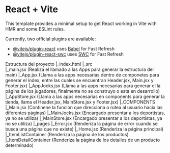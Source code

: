 # React + Vite

This template provides a minimal setup to get React working in Vite with HMR and some ESLint rules.

Currently, two official plugins are available:

- [@vitejs/plugin-react](https://github.com/vitejs/vite-plugin-react/blob/main/packages/plugin-react/README.md) uses [Babel](https://babeljs.io/) for Fast Refresh
- [@vitejs/plugin-react-swc](https://github.com/vitejs/vite-plugin-react-swc) uses [SWC](https://swc.rs/) for Fast Refresh

Estructura del proyecto
|_index.html
            |_src  
                |_main.jsx (Realiza el llamado a las Apps para generar la estructura del main)
                |_App.jsx (Llama a las apps necesarias dentro de  componetes para generar el index, entre las cuales se encuentran  Header.jsx, Main.jsx y Footer.jsx)
                |_AppJocks.jsx (Llama a las apps necesarias para generar el la página de los jugadores, finalmente no se construyo o esta en desarrollo)
                |_AppStore.jsx (Llama a las apps necesarias en components para generar la tienda, llama el Header.jsx, MainStore.jsx y Footer.jsx)
                    |_COMPONENTS
                                |_Main.jsx (Continene la función que direcciona o rutea al usuario hacia las diferentes páginas)
                                |_MainJocks.jsx (Encargado presentar a los deportistas, ya no se utiliza)
                                |_MainStore.jsx (Encargado presentar a los deportistas, ya no se utiliza)
                    |_pages
                            |_Error.jsx (Renderiza la página de error cuando se busca una página que no existe)
                            |_Home.jsx (Renderiza la página principal)
                            |_ItemListContainer (Renderiza la página de los productos)
                            |_ItemDetailContainer (Renderiza la página de los detalles de un producto determinado)

